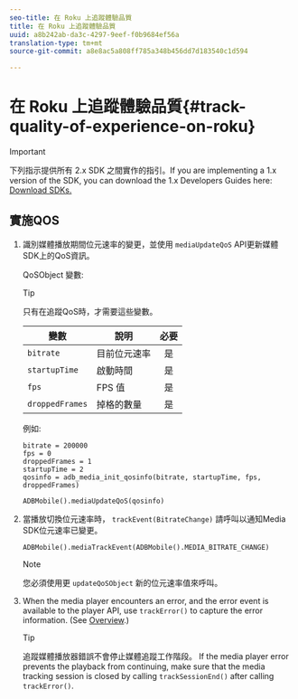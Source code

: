 ```yaml
---
seo-title: 在 Roku 上追蹤體驗品質
title: 在 Roku 上追蹤體驗品質
uuid: a8b242ab-da3c-4297-9eef-f0b9684ef56a
translation-type: tm+mt
source-git-commit: a8e8ac5a808ff785a348b456dd7d183540c1d594

---
```



# 在 Roku 上追蹤體驗品質{#track-quality-of-experience-on-roku}

>[!IMPORTANT]
>
>下列指示提供所有 2.x SDK 之間實作的指引。If you are implementing a 1.x version of the SDK, you can download the 1.x Developers Guides here: [Download SDKs.](/help/sdk-implement/download-sdks.md)

## 實施QOS

1. 識別媒體播放期間位元速率的變更，並使用 `mediaUpdateQoS` API更新媒體SDK上的QoS資訊。

   QoSObject 變數:

   >[!TIP]
   >
   >只有在追蹤QoS時，才需要這些變數。

   | 變數 | 說明 | 必要 |
   | --- | --- | :---: |
   | `bitrate` | 目前位元速率 | 是 |
   | `startupTime` | 啟動時間 | 是 |
   | `fps` | FPS 值 | 是 |
   | `droppedFrames` | 掉格的數量 | 是 |

   例如:

   ```
   bitrate = 200000
   fps = 0
   droppedFrames = 1
   startupTime = 2
   qosinfo = adb_media_init_qosinfo(bitrate, startupTime, fps, droppedFrames)
   
   ADBMobile().mediaUpdateQoS(qosinfo)
   ```

   <!--
    QoS object creation:
 
    ```
    qosInfo=adb_media_init_qosinfo()
    qosInfo.bitrate = 200000
    qosInfo.fps = 0
    qosInfo.droppedFrames = 1
    qosInfo.startupTime = 2
    ```
    -->

1. 當播放切換位元速率時， `trackEvent(BitrateChange)` 請呼叫以通知Media SDK位元速率已變更。

   ```
   ADBMobile().mediaTrackEvent(ADBMobile().MEDIA_BITRATE_CHANGE)
   ```

   >[!NOTE]
   >
   >您必須使用更 `updateQoSObject` 新的位元速率值來呼叫。

   <!--
    ```
    qosContextData = {}
    ADBMobile().mediaTrackEvent(MEDIA_BITRATE_CHANGE, qosInfo, qosContextData)
    ```
 
    >[!IMPORTANT]
    >
    >Update the QoS object and call the bitrate change event on every bitrate change. This provides the most accurate QoS data.
    -->

1. When the media player encounters an error, and the error event is available to the player API, use `trackError()` to capture the error information. (See [Overview](/help/sdk-implement/track-errors/track-errors-overview.md).)

   >[!TIP]
   >
   >追蹤媒體播放器錯誤不會停止媒體追蹤工作階段。 If the media player error prevents the playback from continuing, make sure that the media tracking session is closed by calling `trackSessionEnd()` after calling `trackError()`.

